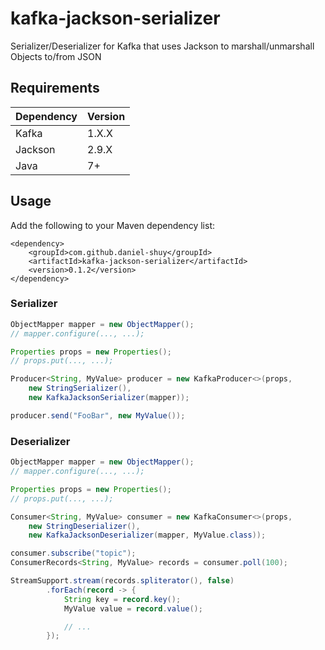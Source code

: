 # kafka-jackson-serializer
Serializer/Deserializer for Kafka that uses Jackson to marshall/unmarshall Objects to/from JSON

## Requirements
| Dependency | Version |
| ------- | ------------------ |
| Kafka | 1.X.X |
| Jackson | 2.9.X |
| Java | 7+ |

## Usage
Add the following to your Maven dependency list:
```
<dependency>
    <groupId>com.github.daniel-shuy</groupId>
    <artifactId>kafka-jackson-serializer</artifactId>
    <version>0.1.2</version>
</dependency>
```

### Serializer
```java
ObjectMapper mapper = new ObjectMapper();
// mapper.configure(..., ...);

Properties props = new Properties();
// props.put(..., ...);

Producer<String, MyValue> producer = new KafkaProducer<>(props,
    new StringSerializer(),
    new KafkaJacksonSerializer(mapper));

producer.send("FooBar", new MyValue());
```

### Deserializer
```java
ObjectMapper mapper = new ObjectMapper();
// mapper.configure(..., ...);

Properties props = new Properties();
// props.put(..., ...);

Consumer<String, MyValue> consumer = new KafkaConsumer<>(props,
    new StringDeserializer(),
    new KafkaJacksonDeserializer(mapper, MyValue.class));

consumer.subscribe("topic");
ConsumerRecords<String, MyValue> records = consumer.poll(100);

StreamSupport.stream(records.spliterator(), false)
        .forEach(record -> {
            String key = record.key();
            MyValue value = record.value();

            // ...
        });
```
